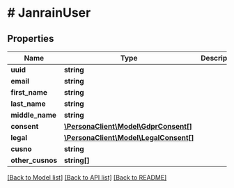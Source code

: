 # # JanrainUser

## Properties

Name | Type | Description | Notes
------------ | ------------- | ------------- | -------------
**uuid** | **string** |  | 
**email** | **string** |  | [optional] 
**first_name** | **string** |  | [optional] 
**last_name** | **string** |  | [optional] 
**middle_name** | **string** |  | [optional] 
**consent** | [**\PersonaClient\Model\GdprConsent[]**](GdprConsent.md) |  | 
**legal** | [**\PersonaClient\Model\LegalConsent[]**](LegalConsent.md) |  | 
**cusno** | **string** |  | [optional] 
**other_cusnos** | **string[]** |  | [optional] 

[[Back to Model list]](../../README.md#documentation-for-models) [[Back to API list]](../../README.md#documentation-for-api-endpoints) [[Back to README]](../../README.md)



